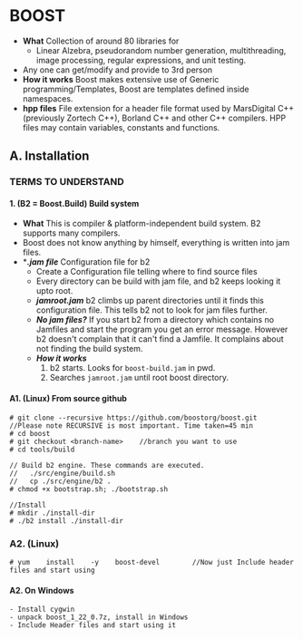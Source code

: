 # BOOST
- **What** Collection of around 80 libraries for 
  - Linear Alzebra, pseudorandom number generation, multithreading, image processing, regular expressions, and unit testing. 
- Any one can get/modify and provide to 3rd person
- **How it works** Boost makes extensive use of Generic programming/Templates, Boost are templates defined inside namespaces.
- **hpp files** File extension for a header file format used by MarsDigital C++ (previously Zortech C++), Borland C++ and other C++ compilers. HPP files may contain variables, constants and functions.


## A. Installation
### TERMS TO UNDERSTAND
#### **1. (B2 = Boost.Build) Build system**
  - **What** This is compiler & platform-independent build system. B2 supports many compilers.
  - Boost does not know anything by himself, everything is written into jam files.
  - ****.jam file*** Configuration file for b2
    - Create a Configuration file telling where to find source files
    - Every directory can be build with jam file, and b2 keeps looking it upto root.
    - ***jamroot.jam*** b2 climbs up parent directories until it finds this configuration file. This tells b2 not to look for jam files further.
    - ***No jam files?*** If you start b2 from a directory which contains no Jamfiles and start the program you get an error message. However b2 doesn't complain that it can't find a Jamfile. It complains about not finding the build system.
    - ***How it works***
      1. b2 starts. Looks for `boost-build.jam` in pwd. 
      2. Searches `jamroot.jam` until root boost directory.

#### A1. (Linux) From source github
```
# git clone --recursive https://github.com/boostorg/boost.git		    //Please note RECURSIVE is most important. Time taken=45 min
# cd boost
# git checkout <branch-name>    //branch you want to use
# cd tools/build

// Build b2 engine. These commands are executed.
//   ./src/engine/build.sh
//   cp ./src/engine/b2 .
# chmod +x bootstrap.sh; ./bootstrap.sh

//Install
# mkdir ./install-dir
# ./b2 install ./install-dir
```

### A2. (Linux) 
```
# yum    install    -y    boost-devel        //Now just Include header files and start using
```

#### A2. On Windows
```
- Install cygwin    
- unpack boost_1_22_0.7z, install in Windows    
- Include Header files and start using it
```
